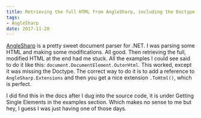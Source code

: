 ```yaml
---
title: Retrieving the full HTML from AngleSharp, including the Doctype
tags:
- AngleSharp
date: 2017-11-20
---
```

[AngleSharp][1] is a pretty sweet document parser for .NET. I was parsing some HTML and making some modifications. All good. Then retrieving the full, modified HTML at the end had me stuck. All the examples I could see said to do it like this: `document.DocumentElement.OuterHtml`. This worked, except it was missing the Doctype. The correct way to do it is to add a reference to `AngleSharp.Extensions` and then you get a nice extension `.ToHtml()`, which is perfect.

I did find this in the docs after I dug into the source code, it is under Getting Single Elements in the examples section. Which makes no sense to me but hey, I guess I was just having one of those days.


  [1]: https://github.com/AngleSharp/AngleSharp